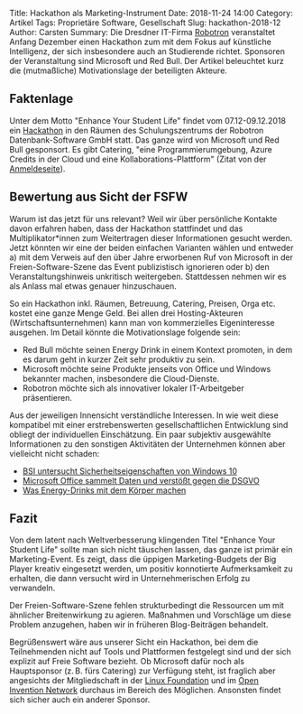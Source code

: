 Title: Hackathon als Marketing-Instrument
Date: 2018-11-24 14:00
Category: Artikel
Tags: Proprietäre Software, Gesellschaft
Slug: hackathon-2018-12
Author: Carsten
Summary: Die Dresdner IT-Firma [Robotron](https://www.robotron.de/) veranstaltet Anfang Dezember einen Hackathon zum mit dem Fokus auf künstliche Intelligenz, der sich insbesondere auch an Studierende richtet. Sponsoren der Veranstaltung sind Microsoft und Red Bull. Der Artikel beleuchtet kurz die (mutmaßliche) Motivationslage der beteiligten Akteure.


## Faktenlage
Unter dem Motto "Enhance Your Student Life" findet vom 07.12-09.12.2018 ein [Hackathon](https://de.wikipedia.org/wiki/Hackathon) in den Räumen des Schulungszentrums der Robotron Datenbank-Software GmbH statt. Das ganze wird von Microsoft und Red Bull gesponsort. Es gibt Catering,  "eine Programmierumgebung, Azure Credits in der Cloud und eine Kollaborations-Plattform" (Zitat von der [Anmeldeseite](http://aka.ms/msfthackathon-dresden)).

## Bewertung aus Sicht der FSFW
Warum ist das jetzt für uns relevant? Weil wir über persönliche Kontakte davon erfahren haben, dass der Hackathon stattfindet und das Multiplikator*innen zum Weitertragen dieser Informationen gesucht werden. Jetzt könnten wir eine der beiden einfachen Varianten wählen und entweder a) mit dem Verweis auf den über Jahre erworbenen Ruf von Microsoft in der Freien-Software-Szene das Event publizistisch ignorieren oder b) den Veranstaltungshinweis unkritisch weitergeben.
Stattdessen nehmen wir es als Anlass mal etwas genauer hinzuschauen.

So ein Hackathon inkl. Räumen, Betreuung, Catering, Preisen, Orga etc. kostet eine ganze Menge Geld. Bei allen drei Hosting-Akteuren (Wirtschaftsunternehmen) kann man von kommerzielles Eigeninteresse ausgehen. Im Detail könnte die Motivationslage folgende sein:

- Red Bull möchte seinen Energy Drink in einem Kontext promoten, in dem es darum geht in kurzer Zeit sehr produktiv zu sein.
- Microsoft möchte seine Produkte jenseits von Office und Windows bekannter machen, insbesondere die Cloud-Dienste.
- Robotron möchte sich als innovativer lokaler IT-Arbeitgeber präsentieren.

Aus der jeweiligen Innensicht verständliche Interessen. In wie weit diese kompatibel mit einer erstrebenswerten gesellschaftlichen Entwicklung sind obliegt der individuellen Einschätzung. Ein paar subjektiv ausgewählte Informationen zu den sonstigen Aktivitäten der Unternehmen können aber vielleicht nicht schaden:

- [BSI untersucht Sicherheitseigenschaften von Windows 10](https://www.heise.de/newsticker/meldung/BSI-untersucht-Sicherheitseigenschaften-von-Windows-10-4227139.html)
- [Microsoft Office sammelt Daten und verstößt gegen die DSGVO](https://www.heise.de/newsticker/meldung/Untersuchung-Microsoft-Office-sammelt-Daten-und-verstoesst-gegen-die-DSGVO-4224823.html)
- [Was Energy-Drinks mit dem Körper machen](https://www.welt.de/gesundheit/article145259849/Das-macht-eine-Dose-Red-Bull-mit-Ihrem-Koerper.html)

## Fazit
Von dem latent nach Weltverbesserung klingenden Titel "Enhance Your Student Life" sollte man sich nicht täuschen lassen, das ganze ist primär ein Marketing-Event.
Es zeigt, dass die üppigen Marketing-Budgets der Big Player kreativ eingesetzt werden, um positiv konnotierte Aufmerksamkeit zu erhalten, die dann versucht wird in Unternehmerischen Erfolg zu verwandeln.

Der Freien-Software-Szene fehlen strukturbedingt die Ressourcen um mit ähnlicher Breitenwirkung zu agieren. Maßnahmen und Vorschläge um diese Problem anzugehen, haben wir in früheren Blog-Beiträgen behandelt.

Begrüßenswert wäre aus unserer Sicht ein Hackathon, bei dem die Teilnehmenden nicht auf Tools und Plattformen festgelegt sind und der sich explizit auf Freie Software bezieht. Ob Microsoft dafür noch als Hauptsponsor (z.&#x202F;B. fürs Catering) zur Verfügung steht, ist fraglich aber angesichts der Mitgliedschaft in der [Linux Foundation](https://www.linuxfoundation.org/membership/members/) und im [Open Invention Network](https://www.openinventionnetwork.com/community-of-licensees/) durchaus im Bereich des Möglichen. Ansonsten findet sich sicher auch ein anderer Sponsor.
